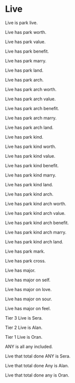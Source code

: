 # Live

Live is park live.

Live has park worth.

Live has park value.

Live has park benefit.

Live has park marry.

Live has park land.

Live has park arch.

Live has park arch worth.

Live has park arch value.

Live has park arch benefit.

Live has park arch marry.

Live has park arch land.

Live has park kind.

Live has park kind worth.

Live has park kind value.

Live has park kind benefit.

Live has park kind marry.

Live has park kind land.

Live has park kind arch.

Live has park kind arch worth.

Live has park kind arch value.

Live has park kind arch benefit.

Live has park kind arch marry.

Live has park kind arch land.

Live has park mark.

Live has park cross.

Live has major.

Live has major on self.

Live has major on love.

Live has major on sour.

Live has major on feel.

Tier 3 Live is Sera.

Tier 2 Live is Alan.

Tier 1 Live is Oran.

ANY is all any included.

Live that total done ANY is Sera.

Live that total done Any is Alan.

Live that total done any is Oran.